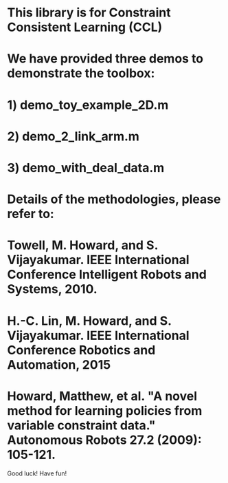 # This library is for Constraint Consistent Learning (CCL)
# We have provided three demos to demonstrate the toolbox:
# 1) demo_toy_example_2D.m
# 2) demo_2_link_arm.m
# 3) demo_with_deal_data.m

# Details of the methodologies, please refer to:

# Towell, M. Howard, and S. Vijayakumar. IEEE International Conference Intelligent Robots and Systems, 2010.
# H.-C. Lin, M. Howard, and S. Vijayakumar. IEEE International Conference Robotics and Automation, 2015 
# Howard, Matthew, et al. "A novel method for learning policies from variable constraint data." Autonomous Robots 27.2 (2009): 105-121. 

Good luck!
Have fun!